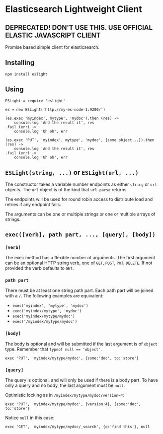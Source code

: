 Elasticsearch Lightweight Client
================================

## DEPRECATED! DON'T USE THIS. USE OFFICIAL ELASTIC JAVASCRIPT CLIENT

Promise based simple client for elasticsearch.

## Installing

    npm install eslight

## Using

    ESLight = require 'eslight'

    es = new ESLight('http://my-es-node-1:9200/')

    (es.exec 'myindex', mytype', 'mydoc').then (res) ->
        console.log 'And the result it', res
    .fail (err) ->
        console.log 'Uh oh', err

    (es.exec 'PUT', 'myindex', mytype', 'mydoc', {some object...}).then (res) ->
        console.log 'And the result it', res
    .fail (err) ->
        console.log 'Uh oh', err

## `ESLight(string, ...)` or `ESLight(url, ...)`

The constructor takes a variable number endpoints as either `string`
or `url` objects. The `url` object is of the kind that `url.parse`
returns.

The endpoints will be used for round robin access to distribute load
and retries if any endpoint fails.

The arguments can be one or multiple strings or one or multiple arrays
of strings.

## `exec([verb], path part, ..., [query], [body])`

### `[verb]`
The exec method has a flexible number of arguments. The first argument
can be an optional HTTP string verb, one of `GET`, `POST`, `PUT`,
`DELETE`. If not provided the verb defaults to `GET`.

### `path part`

There must be at least one string path part. Each path part will be
joined with a `/`. The following examples are equivalent:

* `exec('myindex', 'mytype', 'mydoc')`
* `exec('myindex/mytype', 'mydoc')`
* `exec('myindex/mytype/mydoc')`
* `exec('/myindex/mytype/mydoc')`

### `[body]`

The body is optional and will be submitted if the last argument is of
`object` type. Remember that `typeof null == 'object'`.

    exec 'PUT', 'myindex/mytype/mydoc', {some:'doc', to:'store'}

### `[query]`

The query is optional, and will only be used if there is a body
part. To have only a query and no body, the last argument must be
`null`.

Optimistic locking as in `/myindex/mytype/mydoc?version=4`:

    exec 'PUT', 'myindex/mytype/mydoc', {version:4}, {some:'doc', to:'store'}

Notice `null` in this case:

    exec 'GET', 'myindex/mytype/mydoc/_search', {q:'find this'}, null
